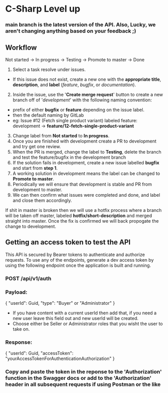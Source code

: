 # C-Sharp Level up
### main branch is the latest version of the API. Also, Lucky, we aren't changing anything based on your feedback ;)
## Workflow
Not started -> In progress -> Testing -> Promote to master -> Done
                                    
1. Select a task resolve under issues.
  - If this issue does not exist, create a new one with the **appropriate title**, **description**, and **label** (_feature_, _bugfix_, or _documentation_).
2. Inside the issue, use the '**Create merge request**' button to create a new branch off of '_development_' with the following naming convention:
  - prefix of either **bugfix** or **feature** depending on the issue label.
  - then the default naming by GitLab
  - eg: Issue #12 (Fetch single product variant) labeled feature: development -> **feature/12-fetch-single-product-variant**
3. Change label from **Not started** to **In progress**.
4. Once you are finished with development create a PR to development and try get one review.
5. When the PR is merged, change the label to **Testing**, delete the branch and test the feature/bugfix in the development branch
6. If the solution fails in development, create a new issue labelled **bugfix** and start from **step 1**.
7. A working solution in development means the label can be changed to **Promote to master**.
8. Periodically we will ensure that development is stable and PR from development to master. 
9. We can then confirm what issues were completed and done, and label and close them accordingly.

If shit in master is broken then we will use a hotfix process where a branch will be taken off master, labeled **hotfix/short-description** and merged straight into master. Once the fix is confirmed we will back propogate the change to development.
 
## Getting an access token to test the API
This API is secured by Bearer tokens to authenticate and authorize requests. To use any of the endpoints, generate a dev access token by using the following endpoint once the application is built and running.

### POST /api/v1/auth
### Payload:
{
  "userId": Guid,
  "type": "Buyer" or "Administrator"
}

- If you have content with a current userId then add that, if you need a new user leave this field out and new userId will be created.
- Choose either be Seller or Administrator roles that you wisht the user to take on.

### Response:
{
  "userId": Guid,
  "accessToken": "yourAccessTokenForAuthenticationAuthorization"
}
### Copy and paste the token in the reponse to the 'Authorization' function in the Swagger docs or add to the 'Authorization' header in all subsequent requests if using Postman or the like
